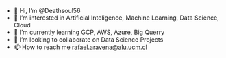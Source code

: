 - 👋 Hi, I’m @Deathsoul56
- 👀 I’m interested in Artificial Inteligence, Machine Learning, Data Science, Cloud
- 🌱 I’m currently learning GCP, AWS, Azure, Big Querry
- 💞️ I’m looking to collaborate on Data Science Projects
- 📫 How to reach me rafael.aravena@alu.ucm.cl

<!---
Deathsoul56/Deathsoul56 is a ✨ special ✨ repository because its `README.md` (this file) appears on your GitHub profile.
You can click the Preview link to take a look at your changes.
--->
